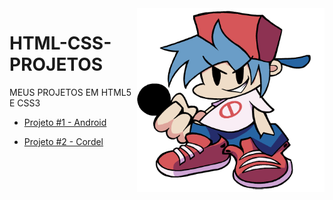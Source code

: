 <img src="imagens/!blueballs 0boeiip.png" align="right" width="300">

# HTML-CSS-PROJETOS 
MEUS PROJETOS EM HTML5 E CSS3

* [Projeto #1 - Android](https://darkstack16.github.io/HTML-CSS-PROJETOS/projeto1android/index.html)

* [Projeto #2 - Cordel](https://darkstack16.github.io/HTML-CSS-PROJETOS/projeto2cordel/index.html)